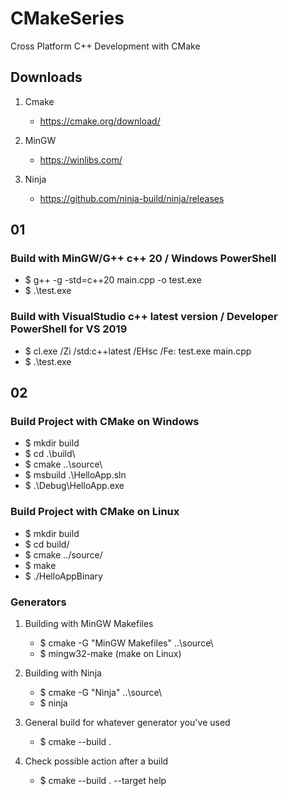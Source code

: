 # CMakeSeries
Cross Platform C++ Development with CMake

## Downloads

1. Cmake
    - https://cmake.org/download/

2. MinGW
    - https://winlibs.com/

3. Ninja
    - https://github.com/ninja-build/ninja/releases
    
## 01

### Build with MinGW/G++ c++ 20 / Windows PowerShell

- $ g++ -g -std=c++20 main.cpp -o test.exe
- $ .\test.exe

### Build with VisualStudio c++ latest version / Developer PowerShell for VS 2019

- $ cl.exe /Zi /std:c++latest /EHsc /Fe: test.exe main.cpp
- $ .\test.exe

## 02

### Build Project with CMake on Windows

- $ mkdir build 
- $ cd .\build\
- $ cmake ..\source\
- $ msbuild .\HelloApp.sln
- $ .\Debug\HelloApp.exe

### Build Project with CMake on Linux

- $ mkdir build
- $ cd build/
- $ cmake ../source/
- $ make
- $ ./HelloAppBinary

### Generators

1. Building with MinGW Makefiles
    - $ cmake -G "MinGW Makefiles" ..\source\
    - $ mingw32-make (make on Linux)

2. Building with Ninja
    - $ cmake -G "Ninja" ..\source\
    - $ ninja

3. General build for whatever generator you've used
    - $ cmake --build .

4. Check possible action after a build
    - $ cmake --build . --target help